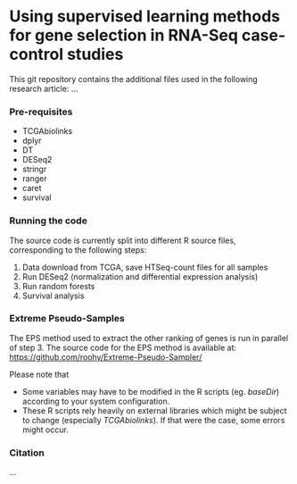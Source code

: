 # Using supervised learning methods for gene selection in RNA-Seq case-control studies

This git repository contains the additional files used in the following research article: ...

### Pre-requisites

* TCGAbiolinks
* dplyr
* DT
* DESeq2
* stringr
* ranger
* caret
* survival

### Running the code

The source code is currently split into different R source files, corresponding to the following steps:

1. Data download from TCGA, save HTSeq-count files for all samples
2. Run DESeq2 (normalization and differential expression analysis)
3. Run random forests
4. Survival analysis

### Extreme Pseudo-Samples

The EPS method used to extract the other ranking of genes is run in parallel of step 3.
The source code for the EPS method is available at: https://github.com/roohy/Extreme-Pseudo-Sampler/

Please note that
- Some variables may have to be modified in the R scripts (eg. *baseDir*) according to your system configuration.
- These R scripts rely heavily on external libraries which might be subject to change (especially *TCGAbiolinks*). 
If that were the case, some errors might occur.

### Citation

...
